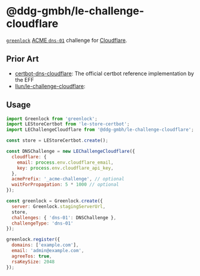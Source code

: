 # @ddg-gmbh/le-challenge-cloudflare

[`greenlock`](https://www.npmjs.com/package/greenlock) [ACME `dns-01`](https://tools.ietf.org/html/draft-ietf-acme-acme#section-8.5) challenge for [Cloudflare](https://www.cloudflare.com/).

## Prior Art

- [certbot-dns-cloudflare](https://github.com/certbot/certbot/tree/master/certbot-dns-cloudflare): The official certbot reference implementation by the EFF
- [llun/le-challenge-cloudflare](https://github.com/llun/le-challenge-cloudflare):

## Usage

```js
import Greenlock from 'greenlock';
import LEStoreCertbot from 'le-store-certbot';
import LEChallengeCloudflare from '@ddg-gmbh/le-challenge-cloudflare';

const store = LEStoreCertbot.create();

const DNSChallenge = new LEChallengeCloudflare({
  cloudflare: {
    email: process.env.cloudflare_email,
    key: process.env.cloudflare_api_key,
  },
  acmePrefix: '_acme-challenge', // optional
  waitForPropagation: 5 * 1000 // optional
});

const greenlock = Greenlock.create({
  server: Greenlock.stagingServerUrl,
  store,
  challenges: { 'dns-01': DNSChallenge },
  challengeType: 'dns-01'
});

greenlock.register({
  domains: ['example.com'],
  email: 'admin@example.com',
  agreeTos: true,
  rsaKeySize: 2048
});
```
